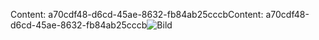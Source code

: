 <span data-ttu-id="6a216-101">Content: a70cdf48-d6cd-45ae-8632-fb84ab25cccb</span><span class="sxs-lookup"><span data-stu-id="6a216-101">Content: a70cdf48-d6cd-45ae-8632-fb84ab25cccb</span></span>![Bild](e06e8f76-6fb0-41e8-8e45-371619068ff7.png)
